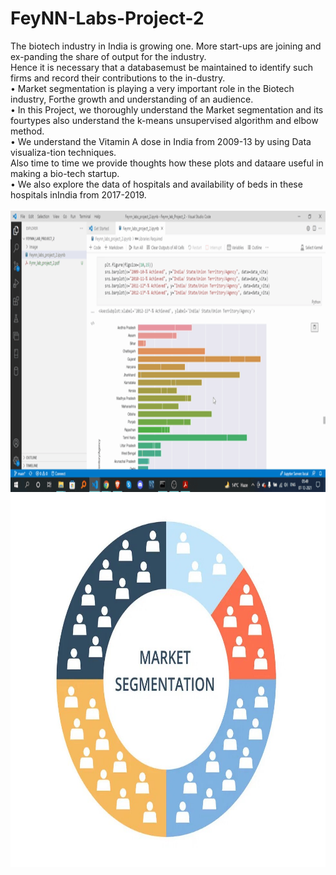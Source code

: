 # FeyNN-Labs-Project-2
The biotech industry in India is growing one.  More start-ups are joining and ex-panding the share of output for the industry.          
Hence it is necessary that a databasemust be maintained to identify such firms and record their contributions to the in-dustry.         
• Market segmentation is playing a very important role in the Biotech industry, Forthe growth and understanding of an audience.                
• In  this  Project,  we  thoroughly  understand  the  Market  segmentation  and  its  fourtypes also understand the k-means unsupervised algorithm and elbow method.          
• We understand the Vitamin A dose in India from 2009-13 by using Data visualiza-tion techniques.           
Also time to time we provide thoughts how these plots and dataare useful in making a bio-tech startup.        
• We also explore the data of hospitals and availability of beds in these hospitals inIndia from 2017-2019.               
<br />
  <img align="left" alt="image" src="https://github.com/HotuRam/FeyNN-Labs-Project-2/blob/main/Hnet.com-image.gif" width="800" height="450" />
<br />
<br />
<br />
<br />
  <img align="left" alt="image" src="https://github.com/HotuRam/FeyNN-Labs-Project-2/blob/main/Image/Market%20segmenation.jpg" width="800" height="600" />
<br />
<br />
<br />
